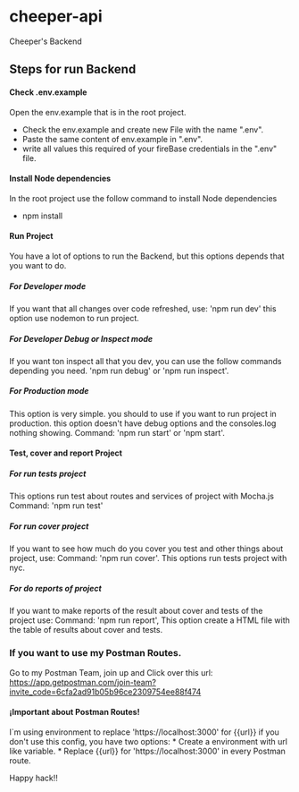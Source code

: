 # cheeper-api
Cheeper's Backend

## Steps for run Backend

#### Check .env.example
  Open the env.example that is in the root project.
  * Check the env.example and create new File with the name ".env".
  * Paste the same content of env.example in ".env".
  * write all values this required of your fireBase credentials in the ".env" file.

#### Install Node dependencies
  In the root project use the follow command to install Node dependencies
  * npm install

#### Run Project
You have a lot of options to run the Backend, but this options depends that you want to do.

##### For Developer mode
If you want that all changes over code refreshed, use: 'npm run dev'
this option use nodemon to run project.

##### For Developer Debug or Inspect mode
If you want ton inspect all that you dev, you can use the follow commands depending you need.
'npm run debug' or  'npm run inspect'.

##### For Production mode
This option is very simple. you should to use if you want to run project in production.
this option doesn't have debug options and the consoles.log nothing showing.
Command: 'npm run start' or 'npm start'.

#### Test, cover and report Project
##### For run tests project
This options run test about routes and services of project with Mocha.js
Command: 'npm run test'

##### For run cover project
If you want to see how much do you cover you test and other things about project, use:
Command: 'npm run cover'.
This options run tests project with nyc.

##### For do reports of project
If you want to make reports of the result about cover and tests of the project use:
Command: 'npm run report',
This option create a HTML file with the table of results about cover and tests.


### If you want to use my Postman Routes.
  Go to my Postman Team, join up and Click over this url:
  https://app.getpostman.com/join-team?invite_code=6cfa2ad91b05b96ce2309754ee88f474

#### ¡Important about Postman Routes!
  I`m using environment to replace 'https://localhost:3000' for {{url}}
  if you don't use this config, you have two options:
    * Create a environment with url like variable.
    * Replace {{url}} for 'https://localhost:3000' in every Postman route.



Happy hack!!
